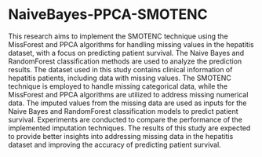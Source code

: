 # NaiveBayes-PPCA-SMOTENC

This research aims to implement the SMOTENC technique using the MissForest and PPCA algorithms for handling missing values in the hepatitis dataset, with a focus on predicting patient survival. The Naive Bayes and RandomForest classification methods are used to analyze the prediction results. The dataset used in this study contains clinical information of hepatitis patients, including data with missing values. The SMOTENC technique is employed to handle missing categorical data, while the MissForest and PPCA algorithms are utilized to address missing numerical data. The imputed values from the missing data are used as inputs for the Naive Bayes and RandomForest classification models to predict patient survival. Experiments are conducted to compare the performance of the implemented imputation techniques. The results of this study are expected to provide better insights into addressing missing data in the hepatitis dataset and improving the accuracy of predicting patient survival.
